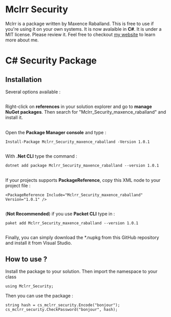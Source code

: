 # Mclrr Security
Mclrr is a package written by Maxence Raballand. This is free to use if you're using it on your own systems. It is now avalaible in **C#**. It is under a MIT license. Please review it.
Feel free to checkout [my website](https://maxenceraballand.com) to learn more about me.
# C# Security Package

## Installation

Several options available :
##
Right-click on **references** in your solution explorer and go to **manage NuGet 	packages**. Then search for "Mclrr_Security_maxence_raballand" and install it.
##
Open the **Package Manager console** and type :

    Install-Package Mclrr_Security_maxence_raballand -Version 1.0.1
##
With **.Net CLI** type the command :

	dotnet add package Mclrr_Security_maxence_raballand --version 1.0.1
##
If your projects supports **PackageReference**, copy this XML node to your project file :

	<PackageReference Include="Mclrr_Security_maxence_raballand" Version="1.0.1" />
##
(**Not Recommended**) if you use **Packet CLI** type in :

	paket add Mclrr_Security_maxence_raballand --version 1.0.1
##
Finally, you can simply download the *.nupkg from this GitHub repository and install it from Visual Studio.
## How to use ?

Install the package to your solution.
Then import the namespace to your class

    using Mclrr_Security;
Then you can use the package :

    string hash = cs_mclrr_security.Encode("bonjour");
    cs_mclrr_security.CheckPassword("bonjour", hash);
